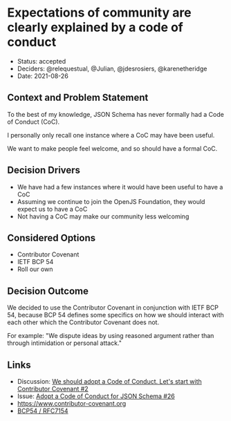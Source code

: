 # Expectations of community are clearly explained by a code of conduct

* Status: accepted
* Deciders: @relequestual, @Julian, @jdesrosiers, @karenetheridge
* Date: 2021-08-26

## Context and Problem Statement

To the best of my knowledge, JSON Schema has never formally had a Code of Conduct (CoC).

I personally only recall one instance where a CoC may have been useful.

We want to make people feel welcome, and so should have a formal CoC.

## Decision Drivers

* We have had a few instances where it would have been useful to have a CoC
* Assuming we continue to join the OpenJS Foundation, they would expect us to have a CoC
* Not having a CoC may make our community less welcoming

## Considered Options

* Contributor Covenant
* IETF BCP 54
* Roll our own

## Decision Outcome

We decided to use the Contributor Covenant in conjunction with IETF BCP 54, because BCP 54 defines some specifics on how we should interact with each other which the Contributor Covenant does not.

For example: "We dispute ideas by using reasoned argument rather than through intimidation or personal attack."

## Links

* Discussion: [We should adopt a Code of Conduct. Let's start with Contributor Covenant #2](https://github.com/json-schema-org/community/discussions/2)
* Issue: [Adopt a Code of Conduct for JSON Schema #26](https://github.com/json-schema-org/community/issues/26)
* https://www.contributor-covenant.org
* [BCP54 / RFC7154](https://www.rfc-editor.org/rfc/rfc7154)
